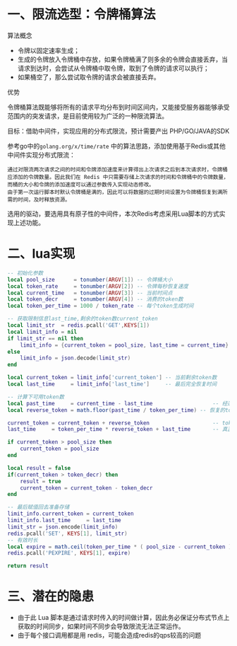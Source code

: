 # 一、限流选型：令牌桶算法

算法概念

- 令牌以固定速率生成；
- 生成的令牌放入令牌桶中存放，如果令牌桶满了则多余的令牌会直接丢弃，当请求到达时，会尝试从令牌桶中取令牌，取到了令牌的请求可以执行；
- 如果桶空了，那么尝试取令牌的请求会被直接丢弃。

优势

令牌桶算法既能够将所有的请求平均分布到时间区间内，又能接受服务器能够承受范围内的突发请求，是目前使用较为广泛的一种限流算法。



目标：借助中间件，实现应用的分布式限流，预计需要产出 PHP/GO/JAVA的SDK



参考go中的`golang.org/x/time/rate` 中的算法思路，添加使用基于Redis或其他中间件实现分布式限流：

```
通过对限流两次请求之间的时间和令牌添加速度来计算得出上次请求之后到本次请求时，令牌桶应添加的令牌数量。因此我们在 Redis 中只需要存储上次请求的时间和令牌桶中的令牌数量，而桶的大小和令牌的添加速度可以通过参数传入实现动态修改。
由于第一次运行脚本时默认令牌桶是满的，因此可以将数据的过期时间设置为令牌桶恢复到满所需的时间，及时释放资源。
```

选用的驱动，要选用具有原子性的中间件，本次Redis考虑采用Lua脚本的方式实现上述功能。



# 二、lua实现

```lua
-- 初始化参数
local pool_size      = tonumber(ARGV[1]) -- 令牌桶大小
local token_rate     = tonumber(ARGV[2]) -- 令牌每秒恢复速度
local current_time   = tonumber(ARGV[3]) -- 当前时间点
local token_decr     = tonumber(ARGV[4]) -- 消费的token数
local token_per_time = 1000 / token_rate -- 每个token生成时间

-- 获取限制信息last_time,剩余的token数current_token
local limit_str  = redis.pcall('GET',KEYS[1])
local limit_info = nil
if limit_str == nil then
    limit_info = {current_token = pool_size, last_time = current_time}
else
    limit_info = json.decode(limit_str)
end

local current_token = limit_info['current_token'] -- 当前剩余token数
local last_time     = limit_info['last_time']     -- 最后完全恢复时间

-- 计算下可用token数
local past_time     = current_time - last_time                   -- 经过了多少时间
local reverse_token = math.floor(past_time / token_per_time) -- 恢复的token数

current_token = current_token + reverse_token                    -- token总量
last_time     = token_per_time * reverse_token + last_time       -- 真正最后时间,因为恢复token向下取整，去除误差

if current_token > pool_size then
    current_token = pool_size
end

local result = false
if(current_token > token_decr) then
    result = true
    current_token = current_token - token_decr
end

-- 最后赋值回去准备存储
limit_info.current_token = current_token
limit_info.last_time     = last_time
limit_str = json.encode(limit_info)
redis.pcall('SET', KEYS[1], limit_str)
-- 有效时长
local expire = math.ceil(token_per_time * ( pool_size - current_token ) + ( current_time - last_time ) )
redis.pcall('PEXPIRE', KEYS[1], expire)

return result
```



# 三、潜在的隐患



- 由于此 Lua 脚本是通过请求时传入的时间做计算，因此务必保证分布式节点上获取的时间同步，如果时间不同步会导致限流无法正常运作。
- 由于每个接口调用都是用 redis，可能会造成redis的qps较高的问题
